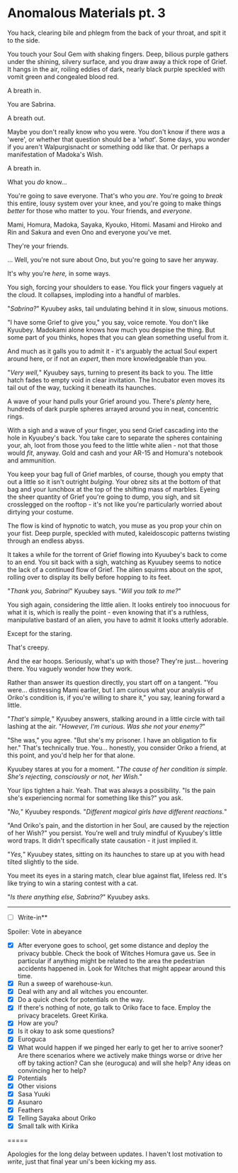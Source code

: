 # Anomalous Materials pt. 3

You hack, clearing bile and phlegm from the back of your throat, and spit it to the side.

You touch your Soul Gem with shaking fingers. Deep, bilious purple gathers under the shining, silvery surface, and you draw away a thick rope of Grief. It hangs in the air, roiling eddies of dark, nearly black purple speckled with vomit green and congealed blood red.

A breath in.

You are Sabrina.

A breath out.

Maybe you don't really know who you were. You don't know if there *was* a 'were', or whether that question should be a '*what*'. Some days, you wonder if you aren't Walpurgisnacht or something odd like that. Or perhaps a manifestation of Madoka's Wish.

A breath in.

What you *do* know\...

You're going to save everyone. That's who you *are*. You're going to *break* this entire, lousy system over your knee, and you're going to make things *better* for those who matter to you. Your friends, and *everyone*.

Mami, Homura, Madoka, Sayaka, Kyouko, Hitomi. Masami and Hiroko and Rin and Sakura and even Ono and everyone you've met.

They're your friends.

... Well, you're not sure about Ono, but you're going to save her anyway.

It's why you're *here,* in some ways.

You sigh, forcing your shoulders to ease. You flick your fingers vaguely at the cloud. It collapses, imploding into a handful of marbles.

"*Sabrina?*" Kyuubey asks, tail undulating behind it in slow, sinuous motions.

"I have some Grief to give you," you say, voice remote. You don't like Kyuubey. Madokami alone knows how much you despise the thing. But some part of you thinks, hopes that you can glean something useful from it.

And much as it galls you to admit it - it's arguably the actual Soul expert around here, or if not an *expert*, then more knowledgeable than you.

"*Very well,*" Kyuubey says, turning to present its back to you. The little hatch fades to empty void in clear invitation. The Incubator even moves its tail out of the way, tucking it beneath its haunches.

A wave of your hand pulls your Grief around you. There's *plenty* here, hundreds of dark purple spheres arrayed around you in neat, concentric rings.

With a sigh and a wave of your finger, you send Grief cascading into the hole in Kyuubey's back. You take care to separate the spheres containing your, ah, loot from those you feed to the little white alien - not that those would *fit*, anyway. Gold and cash and your AR-15 and Homura's notebook and ammunition.

You keep your bag full of Grief marbles, of course, though you empty that out a little so it isn't outright *bulging*. Your obrez sits at the bottom of that bag and your lunchbox at the top of the shifting mass of marbles. Eyeing the sheer quantity of Grief you're going to dump, you sigh, and sit crosslegged on the rooftop - it's not like you're particularly worried about dirtying your costume.

The flow is kind of hypnotic to watch, you muse as you prop your chin on your fist. Deep purple, speckled with muted, kaleidoscopic patterns twisting through an endless abyss.

It takes a while for the torrent of Grief flowing into Kyuubey's back to come to an end. You sit back with a sigh, watching as Kyuubey seems to notice the lack of a continued flow of Grief. The alien squirms about on the spot, rolling over to display its belly before hopping to its feet.

"*Thank you, Sabrina!*" Kyuubey says. "*Will you talk to me?*"

You sigh again, considering the little alien. It looks entirely too innocuous for what it is, which is really the point - even knowing that it's a ruthless, manipulative bastard of an alien, you have to admit it looks utterly adorable.

Except for the staring.

That's creepy.

And the ear hoops. Seriously, what's up with those? They're just... hovering there. You vaguely wonder how they work.

Rather than answer its question directly, you start off on a tangent. "You were... distressing Mami earlier, but I am curious what your analysis of Oriko's condition is, if you're willing to share it," you say, leaning forward a little.

"*That's simple,*" Kyuubey answers, stalking around in a little circle with tail lashing at the air. "*However, I'm curious. Was she not your enemy?*"

"She was," you agree. "But she's my prisoner. I have an obligation to fix her." That's technically true. You... honestly, you consider Oriko a friend, at this point, and you'd help her for that alone.

Kyuubey stares at you for a moment. "*The cause of her condition is simple. She's rejecting, consciously or not, her Wish.*"

Your lips tighten a hair. Yeah. That was always a possibility. "Is the pain she's experiencing normal for something like this?" you ask.

"*No,*" Kyuubey responds. "*Different magical girls have different reactions.*"

"And Oriko's pain, and the distortion in her Soul, are caused by the rejection of her Wish?" you persist. You're well and truly mindful of Kyuubey's little word traps. It didn't specifically state causation - it just implied it.

"*Yes,*" Kyuubey states, sitting on its haunches to stare up at you with head tilted slightly to the side.

You meet its eyes in a staring match, clear blue against flat, lifeless red. It's like trying to win a staring contest with a cat.

"*Is there anything else, Sabrina?*" Kyuubey asks.

---

- [ ] Write-in**

Spoiler: Vote in abeyance

- [x] After everyone goes to school, get some distance and deploy the privacy bubble. Check the book of Witches Homura gave us. See in particular if anything might be related to the area the pedestrian accidents happened in. Look for Witches that might appear around this time.
- [x] Run a sweep of warehouse-kun.
- [x] Deal with any and all witches you encounter.
- [x] Do a quick check for potentials on the way.
- [x] If there's nothing of note, go talk to Oriko face to face. Employ the privacy bracelets. Greet Kirika.
- [x] How are you?
- [x] Is it okay to ask some questions?
- [x] Euroguca
- [x] What would happen if we pinged her early to get her to arrive sooner? Are there scenarios where we actively make things worse or drive her off by taking action? Can she (euroguca) and will she help? Any ideas on convincing her to help?
- [x] Potentials
- [x] Other visions
- [x] Sasa Yuuki
- [x] Asunaro
- [x] Feathers
- [x] Telling Sayaka about Oriko
- [x] Small talk with Kirika

\=====​

Apologies for the long delay between updates. I haven't lost motivation to *write*, just that final year uni's been kicking my ass.
